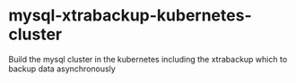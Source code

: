 # mysql-xtrabackup-kubernetes-cluster
Build the mysql cluster in the kubernetes including the xtrabackup which to backup data asynchronously
